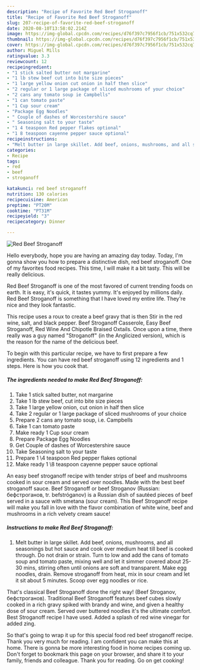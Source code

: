 ```yaml
---
description: "Recipe of Favorite Red Beef Stroganoff"
title: "Recipe of Favorite Red Beef Stroganoff"
slug: 207-recipe-of-favorite-red-beef-stroganoff
date: 2020-08-10T13:58:02.214Z
image: https://img-global.cpcdn.com/recipes/d76f397c7956f1cb/751x532cq70/red-beef-stroganoff-recipe-main-photo.jpg
thumbnail: https://img-global.cpcdn.com/recipes/d76f397c7956f1cb/751x532cq70/red-beef-stroganoff-recipe-main-photo.jpg
cover: https://img-global.cpcdn.com/recipes/d76f397c7956f1cb/751x532cq70/red-beef-stroganoff-recipe-main-photo.jpg
author: Miguel Mills
ratingvalue: 3.3
reviewcount: 12
recipeingredient:
- "1 stick salted butter not margarine"
- "1 lb stew beef cut into bite size pieces"
- "1 large yellow onion cut onion in half then slice"
- "2 regular or 1 large package of sliced mushrooms of your choice"
- "2 cans any tomato soup ie Campbells"
- "1 can tomato paste"
- "1 Cup sour cream"
- "Package Egg Noodles"
- " Couple of dashes of Worcestershire sauce"
- " Seasoning salt to your taste"
- "1 4 teaspoon Red pepper flakes optional"
- "1 8 teaspoon cayenne pepper sauce optional"
recipeinstructions:
- "Melt butter in large skillet. Add beef, onions, mushrooms, and all seasonings but hot sauce and cook over medium heat till beef is cooked through. Do not drain or strain. Turn to low and add the cans of tomato soup and tomato paste, mixing well and let it simmer covered about 25-30 mins, stirring often until onions are soft and transparent. Make egg noodles, drain. Remove stroganoff from heat, mix in sour cream and let it sit about 5 minutes. Scoop over egg noodles or rice."
categories:
- Recipe
tags:
- red
- beef
- stroganoff

katakunci: red beef stroganoff 
nutrition: 130 calories
recipecuisine: American
preptime: "PT20M"
cooktime: "PT31M"
recipeyield: "3"
recipecategory: Dinner

---
```



![Red Beef Stroganoff](https://img-global.cpcdn.com/recipes/d76f397c7956f1cb/751x532cq70/red-beef-stroganoff-recipe-main-photo.jpg)

Hello everybody, hope you are having an amazing day today. Today, I'm gonna show you how to prepare a distinctive dish, red beef stroganoff. One of my favorites food recipes. This time, I will make it a bit tasty. This will be really delicious.

Red Beef Stroganoff is one of the most favored of current trending foods on earth. It is easy, it's quick, it tastes yummy. It's enjoyed by millions daily. Red Beef Stroganoff is something that I have loved my entire life. They're nice and they look fantastic.

This recipe uses a roux to create a beef gravy that is then Stir in the red wine, salt, and black pepper. Beef Stroganoff Casserole, Easy Beef Stroganoff, Red Wine And Chipotle Braised Oxtails. Once upon a time, there really was a guy named &#34;Stroganoff&#34; (in the Anglicized version), which is the reason for the name of the delicious beef.


To begin with this particular recipe, we have to first prepare a few ingredients. You can have red beef stroganoff using 12 ingredients and 1 steps. Here is how you cook that.

<!--inarticleads1-->

##### The ingredients needed to make Red Beef Stroganoff:

1. Take 1 stick salted butter, not margarine
1. Take 1 lb stew beef, cut into bite size pieces
1. Take 1 large yellow onion, cut onion in half then slice
1. Take 2 regular or 1 large package of sliced mushrooms of your choice
1. Prepare 2 cans any tomato soup, i.e. Campbells
1. Take 1 can tomato paste
1. Make ready 1 Cup sour cream
1. Prepare Package Egg Noodles
1. Get  Couple of dashes of Worcestershire sauce
1. Take  Seasoning salt to your taste
1. Prepare 1 \4 teaspoon Red pepper flakes optional
1. Make ready 1 \8 teaspoon cayenne pepper sauce optional


An easy beef stroganoff recipe with tender strips of beef and mushrooms cooked in sour cream and served over noodles. Made with the best beef stroganoff sauce. Beef Stroganoff or beef Stroganov (Russian: бефстроганов, tr. befstróganov) is a Russian dish of sautéed pieces of beef served in a sauce with smetana (sour cream). This Beef Stroganoff recipe will make you fall in love with the flavor combination of white wine, beef and mushrooms in a rich velvety cream sauce! 

<!--inarticleads2-->

##### Instructions to make Red Beef Stroganoff:

1. Melt butter in large skillet. Add beef, onions, mushrooms, and all seasonings but hot sauce and cook over medium heat till beef is cooked through. Do not drain or strain. Turn to low and add the cans of tomato soup and tomato paste, mixing well and let it simmer covered about 25-30 mins, stirring often until onions are soft and transparent. Make egg noodles, drain. Remove stroganoff from heat, mix in sour cream and let it sit about 5 minutes. Scoop over egg noodles or rice.


That&#39;s classical Beef Stroganoff done the right way! (Beef Stroganov, бефстроганов). Traditional Beef Stroganoff features beef cubes slowly cooked in a rich gravy spiked with brandy and wine, and given a healthy dose of sour cream. Served over buttered noodles it&#39;s the ultimate comfort. Best Stroganoff recipe I have used. Added a splash of red wine vinegar for added zing. 

So that's going to wrap it up for this special food red beef stroganoff recipe. Thank you very much for reading. I am confident you can make this at home. There is gonna be more interesting food in home recipes coming up. Don't forget to bookmark this page on your browser, and share it to your family, friends and colleague. Thank you for reading. Go on get cooking!

